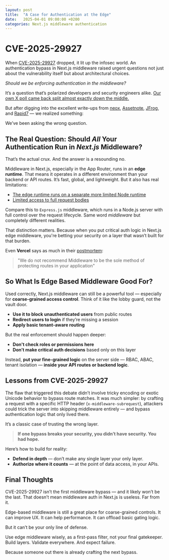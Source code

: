 ```yaml
---
layout: post
title:  "A Case for Authentication at the Edge"
date:   2025-04-01 09:00:00 +0200
categories: Next.js middleware authentication
---
```


# CVE-2025-29927

When [CVE-2025-29927](https://zhero-web-sec.github.io/research-and-things/nextjs-and-the-corrupt-middleware) dropped, it lit up the infosec world. An authentication bypass in Next.js middleware raised urgent questions not just about the vulnerability itself but about architectural choices.

*Should we be enforcing authentication in the middleware?*

It’s a question that’s polarized developers and security engineers alike. [Our own X poll came back split almost exactly down the middle.](https://x.com/moopinger/status/1906281539815579790)

But after digging into the excellent write-ups from [neox](https://www.neoxs.me/blog/critical-nextjs-middleware-vulnerability-cve-2025-29927-authentication-bypass), [Assetnote](https://slcyber.io/assetnote-security-research-center/doing-the-due-diligence-analysing-the-next-js-middleware-bypass-cve-2025-29927), [JFrog](https://jfrog.com/blog/cve-2025-29927-next-js-authorization-bypass/), and [Rapid7](https://www.rapid7.com/blog/post/2025/03/25/etr-notable-vulnerabilities-in-next-js-cve-2025-29927/) — we realized something:

We’ve been asking the wrong question.

## The Real Question: Should *All* Your Authentication Run in *Next.js* Middleware?

That’s the actual crux. And the answer is a resounding <span class="underline">no</span>.

Middleware in Next.js, especially in the App Router, runs in an **edge runtime**. That means it operates in a different environment than your backend or API routes. It’s fast, global, and lightweight. But it also has real limitations:

- [The edge runtime runs on a separate more limited Node runtime](https://nextjs.org/docs/app/building-your-application/rendering/edge-and-nodejs-runtimes)
- [Limited access to full request bodies](https://clerk.com/blog/what-is-middleware-in-nextjs)

Compare this to `Express.js` middleware, which runs in a Node.js server with full control over the request lifecycle. Same word *middleware* but completely different realities.

That distinction matters. Because when you put critical auth logic in Next.js edge middleware, you're betting your security on a layer that wasn’t built for that burden.

Even **Vercel** says as much in their [postmortem](https://vercel.com/blog/postmortem-on-next-js-middleware-bypass):

> "We do not recommend Middleware to be the sole method of protecting routes in your application"

## So What Is Edge Based Middleware Good For?

Used correctly, Next.js middleware can still be a powerful tool — especially for **coarse-grained access control**. Think of it like the lobby guard, not the vault door.

* **Use it to block unauthenticated users** from public routes  
* **Redirect users to login** if they’re missing a session  
* **Apply basic tenant-aware routing**  

But the real enforcement should happen deeper:

* **Don't check roles or permissions here**  
* **Don’t make critical auth decisions** based only on this layer

Instead, **put your fine-grained logic** on the server side — RBAC, ABAC, tenant isolation — **inside your API routes or backend logic**.

## Lessons from CVE-2025-29927

The flaw that triggered this debate didn’t involve tricky encoding or exotic Unicode behavior to bypass route matches. It was much simpler: by crafting a request with a specific HTTP header (`x-middleware-subrequest`), attackers could trick the server into skipping middleware entirely — and bypass authentication logic that only lived there.

It’s a classic case of trusting the wrong layer.

> **If one bypass breaks your security, you didn’t have security. You had hope.**

Here’s how to build for reality:

- **Defend in depth** — don’t make any single layer your only layer.
- **Authorize where it counts** — at the point of data access, in your APIs.

## Final Thoughts

CVE-2025-29927 isn’t the first middleware bypass — and it likely won’t be the last. That doesn’t mean middleware auth in Next.js is useless. Far from it.

Edge-based middleware is still a great place for coarse-grained controls. It can improve UX. It can help performance. It can offload basic gating logic.

But <span class="underline">it can’t be your only line of defense.</span>

Use edge middleware wisely, as a first-pass filter, not your final gatekeeper. Build layers. Validate everywhere. And expect failure.

Because someone out there is already crafting the next bypass.
